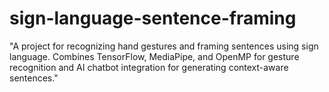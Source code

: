 # sign-language-sentence-framing
"A project for recognizing hand gestures and framing sentences using sign language. Combines TensorFlow, MediaPipe, and OpenMP for gesture recognition and AI chatbot integration for generating context-aware sentences."
